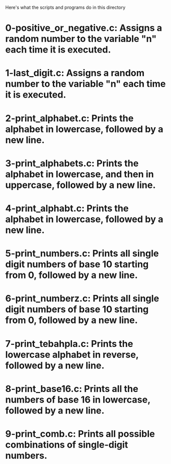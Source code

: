 Here's what the scripts and programs do in this directory
# 0-positive_or_negative.c: Assigns a random number to the variable "n" each time it is executed.
# 1-last_digit.c: Assigns a random number to the variable "n" each time it is executed.
# 2-print_alphabet.c: Prints the alphabet in lowercase, followed by a new line.
# 3-print_alphabets.c: Prints the alphabet in lowercase, and then in uppercase, followed by a new line.
# 4-print_alphabt.c: Prints the alphabet in lowercase, followed by a new line.
# 5-print_numbers.c: Prints all single digit numbers of base 10 starting from 0, followed by a new line.
# 6-print_numberz.c: Prints all single digit numbers of base 10 starting from 0, followed by a new line.
# 7-print_tebahpla.c: Prints the lowercase alphabet in reverse, followed by a new line.
# 8-print_base16.c: Prints all the numbers of base 16 in lowercase, followed by a new line.
# 9-print_comb.c: Prints all possible combinations of single-digit numbers.

